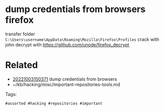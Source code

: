 # dump credentials from browsers firefox
transfer folder ` C:\Users\username\AppData\Roaming\Mozilla\Firefox\Profiles `
crack with john
decrypt with https://github.com/unode/firefox_decrypt

# Related

- [20221003150371](/zet/20221003150371/README.md) dump credentials from browsers
- ~/kb/hacking/misc/important-repositories-tools.md

Tags:

    #assorted #hacking #repositories #important
